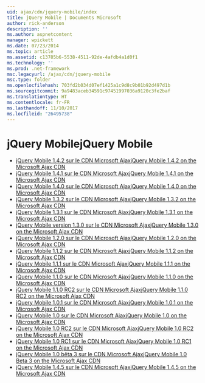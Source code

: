 ```yaml
---
uid: ajax/cdn/jquery-mobile/index
title: jQuery Mobile | Documents Microsoft
author: rick-anderson
description: ''
ms.author: aspnetcontent
manager: wpickett
ms.date: 07/23/2014
ms.topic: article
ms.assetid: c13785b6-5538-4511-92de-4afdb4a1d0f1
ms.technology: ''
ms.prod: .net-framework
msc.legacyurl: /ajax/cdn/jquery-mobile
msc.type: folder
ms.openlocfilehash: 703fd2b034d07ef1425a1c9d8c9b01b92d497d1b
ms.sourcegitcommit: 9a9483aceb34591c97451997036a9120c3fe2baf
ms.translationtype: HT
ms.contentlocale: fr-FR
ms.lasthandoff: 11/10/2017
ms.locfileid: "26495738"
---
```

<a name="jquery-mobile"></a><span data-ttu-id="03b0b-102">jQuery Mobile</span><span class="sxs-lookup"><span data-stu-id="03b0b-102">jQuery Mobile</span></span>
====================
- [<span data-ttu-id="03b0b-103">jQuery Mobile 1.4.2 sur le CDN Microsoft Ajax</span><span class="sxs-lookup"><span data-stu-id="03b0b-103">jQuery Mobile 1.4.2 on the Microsoft Ajax CDN</span></span>](cdnjquerymobile142.md)
- [<span data-ttu-id="03b0b-104">jQuery Mobile 1.4.1 sur le CDN Microsoft Ajax</span><span class="sxs-lookup"><span data-stu-id="03b0b-104">jQuery Mobile 1.4.1 on the Microsoft Ajax CDN</span></span>](cdnjquerymobile141.md)
- [<span data-ttu-id="03b0b-105">jQuery Mobile 1.4.0 sur le CDN Microsoft Ajax</span><span class="sxs-lookup"><span data-stu-id="03b0b-105">jQuery Mobile 1.4.0 on the Microsoft Ajax CDN</span></span>](cdnjquerymobile140.md)
- [<span data-ttu-id="03b0b-106">jQuery Mobile 1.3.2 sur le CDN Microsoft Ajax</span><span class="sxs-lookup"><span data-stu-id="03b0b-106">jQuery Mobile 1.3.2 on the Microsoft Ajax CDN</span></span>](cdnjquerymobile132.md)
- [<span data-ttu-id="03b0b-107">jQuery Mobile 1.3.1 sur le CDN Microsoft Ajax</span><span class="sxs-lookup"><span data-stu-id="03b0b-107">jQuery Mobile 1.3.1 on the Microsoft Ajax CDN</span></span>](cdnjquerymobile131.md)
- [<span data-ttu-id="03b0b-108">jQuery Mobile version 1.3.0 sur le CDN Microsoft Ajax</span><span class="sxs-lookup"><span data-stu-id="03b0b-108">jQuery Mobile 1.3.0 on the Microsoft Ajax CDN</span></span>](cdnjquerymobile130.md)
- [<span data-ttu-id="03b0b-109">jQuery Mobile 1.2.0 sur le CDN Microsoft Ajax</span><span class="sxs-lookup"><span data-stu-id="03b0b-109">jQuery Mobile 1.2.0 on the Microsoft Ajax CDN</span></span>](cdnjquerymobile120.md)
- [<span data-ttu-id="03b0b-110">jQuery Mobile 1.1.2 sur le CDN Microsoft Ajax</span><span class="sxs-lookup"><span data-stu-id="03b0b-110">jQuery Mobile 1.1.2 on the Microsoft Ajax CDN</span></span>](cdnjquerymobile112.md)
- [<span data-ttu-id="03b0b-111">jQuery Mobile 1.1.1 sur le CDN Microsoft Ajax</span><span class="sxs-lookup"><span data-stu-id="03b0b-111">jQuery Mobile 1.1.1 on the Microsoft Ajax CDN</span></span>](cdnjquerymobile111.md)
- [<span data-ttu-id="03b0b-112">jQuery Mobile 1.1.0 sur le CDN Microsoft Ajax</span><span class="sxs-lookup"><span data-stu-id="03b0b-112">jQuery Mobile 1.1.0 on the Microsoft Ajax CDN</span></span>](cdnjquerymobile110.md)
- [<span data-ttu-id="03b0b-113">jQuery Mobile 1.1.0 RC2 sur le CDN Microsoft Ajax</span><span class="sxs-lookup"><span data-stu-id="03b0b-113">jQuery Mobile 1.1.0 RC2 on the Microsoft Ajax CDN</span></span>](cdnjquerymobile110rc2.md)
- [<span data-ttu-id="03b0b-114">jQuery Mobile 1.0.1 sur le CDN Microsoft Ajax</span><span class="sxs-lookup"><span data-stu-id="03b0b-114">jQuery Mobile 1.0.1 on the Microsoft Ajax CDN</span></span>](cdnjquerymobile101.md)
- [<span data-ttu-id="03b0b-115">jQuery Mobile 1.0 sur le CDN Microsoft Ajax</span><span class="sxs-lookup"><span data-stu-id="03b0b-115">jQuery Mobile 1.0 on the Microsoft Ajax CDN</span></span>](cdnjquerymobile10.md)
- [<span data-ttu-id="03b0b-116">jQuery Mobile 1.0 RC2 sur le CDN Microsoft Ajax</span><span class="sxs-lookup"><span data-stu-id="03b0b-116">jQuery Mobile 1.0 RC2 on the Microsoft Ajax CDN</span></span>](cdnjquerymobile10rc2.md)
- [<span data-ttu-id="03b0b-117">jQuery Mobile 1.0 RC1 sur le CDN Microsoft Ajax</span><span class="sxs-lookup"><span data-stu-id="03b0b-117">jQuery Mobile 1.0 RC1 on the Microsoft Ajax CDN</span></span>](cdnjquerymobile10rc1.md)
- [<span data-ttu-id="03b0b-118">jQuery Mobile 1.0 bêta 3 sur le CDN Microsoft Ajax</span><span class="sxs-lookup"><span data-stu-id="03b0b-118">jQuery Mobile 1.0 Beta 3 on the Microsoft Ajax CDN</span></span>](cdnjquerymobile10b3.md)
- [<span data-ttu-id="03b0b-119">jQuery Mobile 1.4.5 sur le CDN Microsoft Ajax</span><span class="sxs-lookup"><span data-stu-id="03b0b-119">jQuery Mobile 1.4.5 on the Microsoft Ajax CDN</span></span>](cdnjquerymobile145.md)
